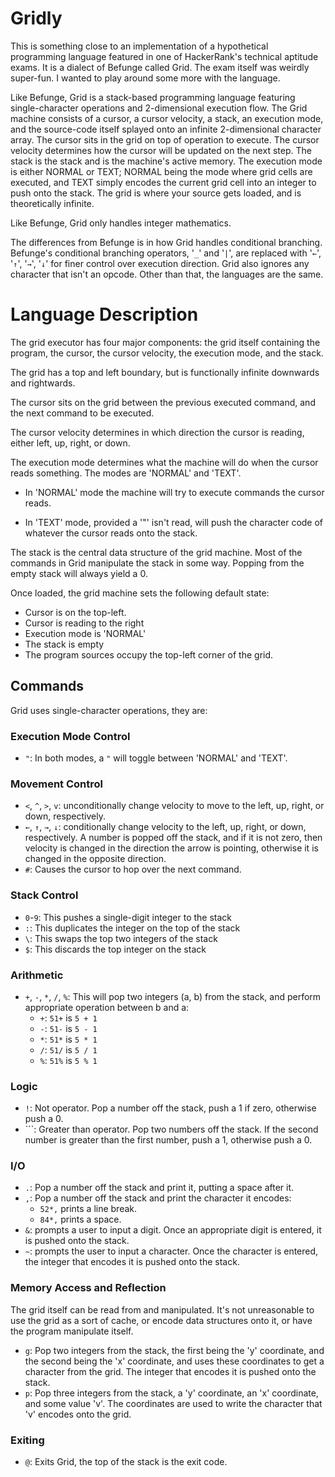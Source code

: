# Gridly

This is something close to an implementation of a hypothetical programming
language featured in one of HackerRank's technical aptitude exams. It is a
dialect of Befunge called Grid. The exam itself was weirdly super-fun. I wanted
to play around some more with the language.

Like Befunge, Grid is a stack-based programming language featuring
single-character operations and 2-dimensional execution flow. The Grid machine
consists of a cursor, a cursor velocity, a stack, an execution mode, and the
source-code itself splayed onto an infinite 2-dimensional character array. The
cursor sits in the grid on top of operation to execute. The cursor velocity
determines how the cursor will be updated on the next step. The stack is the
stack and is the machine's active memory. The execution mode is either NORMAL or
TEXT; NORMAL being the mode where grid cells are executed, and TEXT simply
encodes the current grid cell into an integer to push onto the stack. The grid
is where your source gets loaded, and is theoretically infinite.

Like Befunge, Grid only handles integer mathematics.

The differences from Befunge is in how Grid handles conditional branching.
Befunge's conditional branching operators, '`_`' and '`|`', are replaced with
'`←`', '`↑`', '`→`', '`↓`' for finer control over execution direction. Grid
also ignores any character that isn't an opcode. Other than that, the languages
are the same.

# Language Description

The grid executor has four major components: the grid itself containing the
program, the cursor, the cursor velocity, the execution mode, and the stack.

The grid has a top and left boundary, but is functionally infinite downwards and
rightwards.

The cursor sits on the grid between the previous executed command, and the next
command to be executed.

The cursor velocity determines in which direction the cursor is reading, either
left, up, right, or down.

The execution mode determines what the machine will do when the cursor reads
something. The modes are 'NORMAL' and 'TEXT'.

 - In 'NORMAL' mode the machine will try to execute commands the cursor reads.

 - In 'TEXT' mode, provided a '"' isn't read, will push the character code of
   whatever the cursor reads onto the stack.

The stack is the central data structure of the grid machine. Most of the
commands in Grid manipulate the stack in some way. Popping from the empty stack
will always yield a 0.

Once loaded, the grid machine sets the following default state:
 - Cursor is on the top-left.
 - Cursor is reading to the right
 - Execution mode is 'NORMAL'
 - The stack is empty
 - The program sources occupy the top-left corner of the grid.

## Commands

Grid uses single-character operations, they are:

### Execution Mode Control
- `"`: In both modes, a `"` will toggle between 'NORMAL' and 'TEXT'.

### Movement Control
- `<`, `^`, `>`, `v`: unconditionally change velocity to move to the left, up,
  right, or down, respectively.
- `←`, `↑`, `→`, `↓`: conditionally change velocity to the left, up, right, or
  down, respectively. A number is popped off the stack, and if it is not zero,
  then velocity is changed in the direction the arrow is pointing, otherwise it
  is changed in the opposite direction.
- `#`: Causes the cursor to hop over the next command.

### Stack Control
- `0`-`9`: This pushes a single-digit integer to the stack
- `:`: This duplicates the integer on the top of the stack
- `\`: This swaps the top two integers of the stack
- `$`: This discards the top integer on the stack

### Arithmetic
- `+`, `-`, `*`, `/`, `%`: This will pop two integers (a, b) from the stack, and
  perform appropriate operation between b and a:
  - `+`: `51+` is `5 + 1`
  - `-`: `51-` is `5 - 1`
  - `*`: `51*` is `5 * 1`
  - `/`: `51/` is `5 / 1`
  - `%`: `51%` is `5 % 1`

### Logic
- `!`: Not operator. Pop a number off the stack, push a 1 if zero, otherwise
  push a 0.
- `\``: Greater than operator. Pop two numbers off the stack. If the second
  number is greater than the first number, push a 1, otherwise push a 0.

### I/O
- `.`: Pop a number off the stack and print it, putting a space after it.
- `,`: Pop a number off the stack and print the character it encodes:
  - `52*,` prints a line break.
  - `84*,` prints a space.
- `&`: prompts a user to input a digit. Once an appropriate digit is entered, it
  is pushed onto the stack.
- `~`: prompts the user to input a character. Once the character is entered, the
  integer that encodes it is pushed onto the stack.

### Memory Access and Reflection

The grid itself can be read from and manipulated. It's not unreasonable to use
the grid as a sort of cache, or encode data structures onto it, or have the
program manipulate itself.

- `g`: Pop two integers from the stack, the first being the 'y' coordinate, and
  the second being the 'x' coordinate, and uses these coordinates to get a
  character from the grid. The integer that encodes it is pushed onto the stack.
- `p`: Pop three integers from the stack, a 'y' coordinate, an 'x' coordinate,
  and some value 'v'. The coordinates are used to write the character that 'v'
  encodes onto the grid.

### Exiting
- `@`: Exits Grid, the top of the stack is the exit code.
